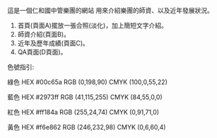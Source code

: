 這是一個仁和國中管樂團的網站
用來介紹樂團的師資、以及近年發展狀況。

1. 首頁(頁面A)擺放一張合照(淡化)，加上簡短文字介紹。
2. 師資介紹(頁面B)。
3. 近年及歷年成績(頁面C)。
4. QA頁面(D頁面)。



色號指引:

綠色
HEX #00c65a
RGB (0,198,90)
CMYK (100,0,55,22)

藍色
HEX #2973ff
RGB (41,115,255)
CMYK (84,55,0,0)

紅色
HEX #ff184a
RGB (255,24,74)
CMYK (0,91,71,0)

黃色
HEX #f6e862
RGB (246,232,98)
CMYK (0,6,60,4)

